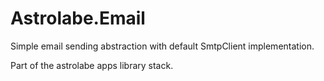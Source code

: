 # Astrolabe.Email

Simple email sending abstraction with default SmtpClient implementation.

Part of the astrolabe apps library stack.
